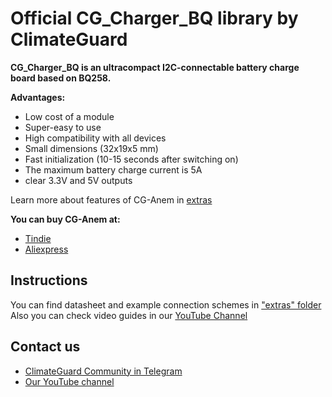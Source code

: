 # [](https://github.com/climateguard/CG_Charger_BQ#official-library-for-cg-anem-by-climateguard)Official CG_Charger_BQ library by ClimateGuard

**CG_Charger_BQ is an ultracompact I2C-connectable battery charge board based on BQ258.**

**Advantages:**
- Low cost of a module  
- Super-easy to use  
- High compatibility with all devices  
- Small dimensions (32x19x5 mm)  
- Fast initialization (10-15 seconds after switching on)
- The maximum battery charge current is 5A
- clear 3.3V and 5V outputs

Learn more about features of CG-Anem in [extras](https://github.com/climateguard/CG_charger_BQ/blob/main/extras)

**You can buy CG-Anem at:**

-  [Tindie](https://www.tindie.com/stores/climateguard/)  
-  [Aliexpress](https://aliexpress.ru/store/all-wholesale-products/910985005.html)  


## [](https://github.com/climateguard/CG_Charger_BQ#instructions)Instructions

You can find datasheet and example connection schemes in  ["extras" folder](https://github.com/climateguard/CG_charger_BQ/blob/main/extras)  
Also you can check video guides in our [YouTube Channel](https://www.youtube.com/channel/UCp0ztK0nSK1sWZI-IgQqJeQ)


## [](https://github.com/climateguard/CG-Charger_BQ#contact-us)Contact us
- [ClimateGuard Community in Telegram](https://t.me/climateguard_community)  
- [Our YouTube channel](https://www.youtube.com/channel/UCp0ztK0nSK1sWZI-IgQqJeQ)
